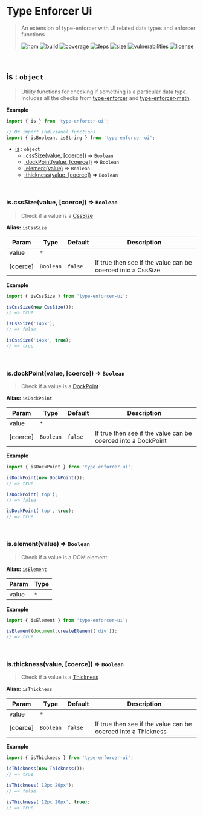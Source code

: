 # Type Enforcer Ui

> An extension of type-enforcer with UI related data types and enforcer functions
>
> [![npm][npm]][npm-url]
[![build][build]][build-url]
[![coverage][coverage]][coverage-url]
[![deps][deps]][deps-url]
[![size][size]][size-url]
[![vulnerabilities][vulnerabilities]][vulnerabilities-url]
[![license][license]][license-url]


<br><a name="is"></a>

## is : <code>object</code>
> Utility functions for checking if something is a particular data type. Includes all the checks from [type-enforcer](https://github.com/DarrenPaulWright/type-enforcer) and [type-enforcer-math](https://github.com/DarrenPaulWright/type-enforcer-math).

**Example**  
``` javascriptimport { is } from 'type-enforcer-ui';// Or import individual functionsimport { isBoolean, isString } from 'type-enforcer-ui';```

* [is](#is) : <code>object</code>
    * [.cssSize(value, [coerce])](#is.cssSize) ⇒ <code>Boolean</code>
    * [.dockPoint(value, [coerce])](#is.dockPoint) ⇒ <code>Boolean</code>
    * [.element(value)](#is.element) ⇒ <code>Boolean</code>
    * [.thickness(value, [coerce])](#is.thickness) ⇒ <code>Boolean</code>


<br><a name="is.cssSize"></a>

### is.cssSize(value, [coerce]) ⇒ <code>Boolean</code>
> Check if a value is a [CssSize](docs/CssSize.md)

**Alias:** `isCssSize`


| Param | Type | Default | Description |
| --- | --- | --- | --- |
| value | <code>\*</code> |  |  |
| [coerce] | <code>Boolean</code> | <code>false</code> | If true then see if the value can be coerced into a CssSize |

**Example**  
``` javascriptimport { isCssSize } from 'type-enforcer-ui';isCssSize(new CssSize());// => trueisCssSize('14px');// => falseisCssSize('14px', true);// => true```

<br><a name="is.dockPoint"></a>

### is.dockPoint(value, [coerce]) ⇒ <code>Boolean</code>
> Check if a value is a [DockPoint](docs/DockPoint.md)

**Alias:** `isDockPoint`


| Param | Type | Default | Description |
| --- | --- | --- | --- |
| value | <code>\*</code> |  |  |
| [coerce] | <code>Boolean</code> | <code>false</code> | If true then see if the value can be coerced into a DockPoint |

**Example**  
``` javascriptimport { isDockPoint } from 'type-enforcer-ui';isDockPoint(new DockPoint());// => trueisDockPoint('top');// => falseisDockPoint('top', true);// => true```

<br><a name="is.element"></a>

### is.element(value) ⇒ <code>Boolean</code>
> Check if a value is a DOM element

**Alias:** `isElement`


| Param | Type |
| --- | --- |
| value | <code>\*</code> | 

**Example**  
``` javascriptimport { isElement } from 'type-enforcer-ui';isElement(document.createElement('div'));// => true```

<br><a name="is.thickness"></a>

### is.thickness(value, [coerce]) ⇒ <code>Boolean</code>
> Check if a value is a [Thickness](docs/Thickness.md)

**Alias:** `isThickness`


| Param | Type | Default | Description |
| --- | --- | --- | --- |
| value | <code>\*</code> |  |  |
| [coerce] | <code>Boolean</code> | <code>false</code> | If true then see if the value can be coerced into a Thickness |

**Example**  
``` javascriptimport { isThickness } from 'type-enforcer-ui';isThickness(new Thickness());// => trueisThickness('12px 20px');// => falseisThickness('12px 20px', true);// => true```

[npm]: https://img.shields.io/npm/v/type-enforcer-ui.svg
[npm-url]: https://npmjs.com/package/type-enforcer-ui
[build]: https://travis-ci.org/DarrenPaulWright/type-enforcer-ui.svg?branch&#x3D;master
[build-url]: https://travis-ci.org/DarrenPaulWright/type-enforcer-ui
[coverage]: https://coveralls.io/repos/github/DarrenPaulWright/type-enforcer-ui/badge.svg?branch&#x3D;master
[coverage-url]: https://coveralls.io/github/DarrenPaulWright/type-enforcer-ui?branch&#x3D;master
[deps]: https://david-dm.org/darrenpaulwright/type-enforcer-ui.svg
[deps-url]: https://david-dm.org/darrenpaulwright/type-enforcer-ui
[size]: https://packagephobia.now.sh/badge?p&#x3D;type-enforcer-ui
[size-url]: https://packagephobia.now.sh/result?p&#x3D;type-enforcer-ui
[vulnerabilities]: https://snyk.io/test/github/DarrenPaulWright/type-enforcer-ui/badge.svg?targetFile&#x3D;package.json
[vulnerabilities-url]: https://snyk.io/test/github/DarrenPaulWright/type-enforcer-ui?targetFile&#x3D;package.json
[license]: https://img.shields.io/github/license/DarrenPaulWright/type-enforcer-ui.svg
[license-url]: https://npmjs.com/package/type-enforcer-ui/LICENSE.md
